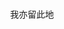 <html>
<head>
     <title>
     <meta charset=utf-8>
     </title>     
     </head>
     <body>
     <br>
     <br>
     <br>
     <br>
     <br>
     <br>
    <center> 我亦留此地</center><br>
     <br>
     <br>
</body>
</html>
